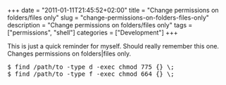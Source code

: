 +++
date = "2011-01-11T21:45:52+02:00"
title = "Change permissions on folders/files only"
slug = "change-permissions-on-folders-files-only"
description = "Change permissions on folders/files only"
tags = ["permissions", "shell"]
categories = ["Development"]
+++
<p>This is just a quick reminder for myself. Should really remember this one. Changes permissions on folders|files only.</p>
<pre class="bash" name="code">
$ find /path/to -type d -exec chmod 775 {} \;
$ find /path/to -type f -exec chmod 664 {} \;
</pre>
